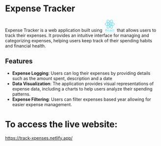 # Expense Tracker
Expense Tracker is a web application built using   <img src="https://raw.githubusercontent.com/devicons/devicon/master/icons/react/react-original-wordmark.svg" alt="react" width="40" height="40"/> that allows users to track their expenses. It provides an intuitive interface for managing and categorizing expenses, helping users keep track of their spending habits and financial health.
## Features

- **Expense Logging**: Users can log their expenses by providing details such as the amount spent, description and a date
- **Data Visualization**: The application provides visual representations of expense data, including a charts  to help users analyze their spending patterns.
- **Expense Filtering**: Users can filter expenses based year allowing for easier expense management.

# To access the live website:
https://track-xpenses.netlify.app/
